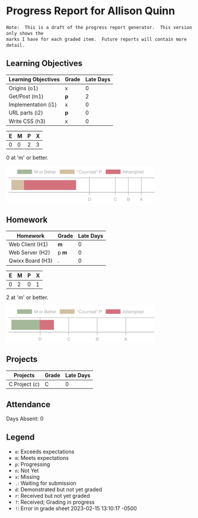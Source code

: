 # Progress Report for Allison Quinn
    Note:  This is a draft of the progress report generator.  This version only shows the
    marks I have for each graded item.  Future reports will contain more detail.
## Learning Objectives
|Learning Objectives|Grade|Late Days|
|------|-------|-------|
|Origins (o1)|x|0|
|Get/Post (m1)|**p**|2|
|Implementation (i1)|x|0|
|URL parts (i2)|**p**|0|
|Write CSS (h3)|x|0|

|E|M|P|X|
|------|-------|-------|-------|
|0|0|2|3|

0 at 'm' or better.

![Learning Objectives](LO.png)

## Homework
|Homework|Grade|Late Days|
|------|-------|-------|
|Web Client (H1)|**m**|0|
|Web Server (H2)|p **m**|0|
|Qwixx Board (H3)|.|0|

|E|M|P|X|
|------|-------|-------|-------|
|0|2|0|1|

2 at 'm' or better.

![Homework](H.png)

## Projects
|Projects|Grade|Late Days|
|------|-------|-------|
|C Project (c)|C|0|


## Attendance 
Days Absent: 0

## Legend 
* `e`: Exceeds expectations
* `m`: Meets expectations
* `p`: Progressing
* `n`: Not Yet
* `x`: Missing
* `.`: Waiting for submission
* `d`: Demonstrated but not yet graded
* `r`: Received but not yet graded
* `?`: Received; Grading in progress
* `!`: Error in grade sheet
2023-02-15 13:10:17 -0500
